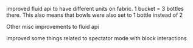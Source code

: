 improved fluid api to have different units on fabric. 1 bucket = 3 bottles there.
This also means that bowls were also set to 1 bottle instead of 2

Other misc improvements to fluid api

improved some things related to spectator mode with block interactions